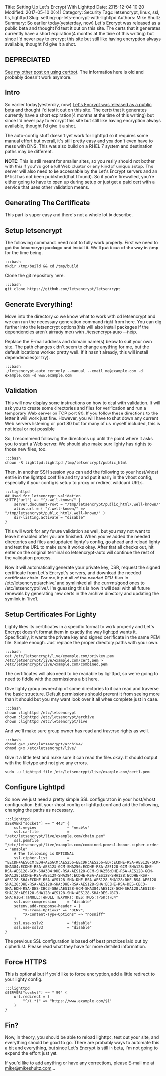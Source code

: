 Title: Setting Up Let's Encrypt With Lighttpd
Date: 2015-12-04 10:20
Modified: 2017-05-10 00:41
Category: Security
Tags: letsencrypt, linux, ssl, tls, lighttpd
Slug: setting-up-lets-encrypt-with-lighttpd
Authors: Mike Shultz
Summary: So earlier today(yesterday, now) Let's Encrypt was released as a public beta and thought I'd test it out on this site. The certs that it generates currently have a short expiration(4 months at the time of this writing) but since I'd never pay to encrypt this site but still like having encryption always available, thought I'd give it a shot.

## DEPRECIATED

[See my other post on using certbot](/setting-up-lets-encrypt-with-lighttpd-and-certbot.html).  The information here is old and probably doesn't work anymore.

## Intro

So earlier today(yesterday, now) [Let's Encrypt was released as a public beta](https://letsencrypt.org/2015/12/03/entering-public-beta.html) and thought I'd test it out on this site. The certs that it generates currently have a short expiration(4 months at the time of this writing) but since I'd never pay to encrypt this site but still like having encryption always available, thought I'd give it a shot.

The auto-config stuff doesn't yet work for lighttpd so it requires some manual effort but overall, it's still pretty easy and you don't even have to mess with DNS. This was also build on a RHEL 7 system and destination paths may be different.

**NOTE**: This is still meant for smaller sites, so you really should not bother with this if you've got a full Web cluster or any kind of unique setup. The server will also need to be accessable by the Let's Encrypt servers and an IP list has not been published(that I found). So if you're firewalled, you're either going to have to open up during setup or just get a paid cert with a service that uses other validation means.

## Generating The Certificate

This part is super easy and there's not a whole lot to describe.

## Setup letsencrypt

The following commands need root to fully work properly. First we need to get the letsencrypt package and install it. We'll put it out of the way in /tmp for the time being.

    :::bash
    mkdir /tmp/build && cd /tmp/build

Clone the git repository here.

    :::bash
    git clone https://github.com/letsencrypt/letsencrypt

## Generate Everything!

Move into the directory so we know what to work with cd letsencrypt and we can run the necessary generation command right from here. You can dig further into the letsencrypt options(this will also install packages if the dependencies aren't already met) with ./letsencrypt-auto --help.

Replace the E-mail address and domain name(s) below to suit your own site. The path changes didn't seem to change anything for me, but the default locations worked pretty well. If it hasn't already, this will install dependencies(or try).

    :::bash
    ./letsencrypt-auto certonly --manual --email me@example.com -d example.com -d www.example.com

## Validation

This will now display some instructions on how to deal with validation. It will ask you to create some directories and files for verification and run a temporary Web server on TCP port 80. If you follow these directions to the letter it will work just fine. However, you will have to shut down any current Web servers listening on port 80 but for many of us, myself included, this is not ideal or not possible.

So, I recommend following the directions up until the point where it asks you to start a Web server. We should also make sure lighty has rights to those new files, too.

    :::bash
    chown -R lighttpd:lighttpd /tmp/letsencrypt/public_html

Then, in another SSH session you can add the following to your host/vhost entrie in the lighttpd.conf file and try and put it early in the vhost config, especially if your config is setup to proxy or redirect wildcard URLs.

    :::lighttpd
    ## Used for letsencrypt validation
    $HTTP["url"] =~ "^/.well-known/" {
        server.document-root = "/tmp/letsencrypt/public_html/.well-known/"
        alias.url = ( "/.well-known/" => "/tmp/letsencrypt/public_html/.well-known/" )
        dir-listing.activate = "disable"
    }

This will work for any future validation as well, but you may not want to leave it enabled after you are finished. When you've added the needed directories and files and updated lighty's config, go ahead and reload lighty and test the URL to make sure it works okay. After that all checks out, hit enter on the original terminal so letsencrypt-auto will continue the rest of the validation process.

Now it will automatically generate your private key, CSR, request the signed certificate from Let's Encrypt's servers, and download the needed certificate chain. For me, it put all of the needed PEM files in /etc/letsencrypt/archive/ and symlinked all the current/good ones to /etc/letsencrypt/live/. I'm guessing this is how it will deal with all future renewals by generating new certs in the archive directory and updating the symlink in `live1.

## Setup Certificates For Lighty

Lighty likes its certificates in a specific format to work properly and Let's Encrypt doesn't format them in exactly the way lighttpd wants it. Specifically, it wants the private key and signed certificate in the same PEM file. Simple enough. Just replace the proper directory paths with your own.

    :::bash
    cat /etc/letsencrypt/live/example.com/privkey.pem /etc/letsencrypt/live/example.com/cert.pem > /etc/letsencrypt/live/example.com/combined.pem

The certificates will also need to be readable by lighttpd, so we're going to need to fiddle with the permissions a bit here.

Give lighty group ownership of some directories to it can read and traverse the basic structure. Default permissions should prevent it from seeing more than it should but you may want look over it all when complete just in case.

    :::bash
    chown :lighttpd /etc/letsencrypt
    chown :lighttpd /etc/letsencrypt/archive
    chown :lighttpd /etc/letsencrypt/live

And we'll make sure group owner has read and traverse rights as well.

    :::bash
    chmod g+x /etc/letsencrypt/archive/
    chmod g+x /etc/letsencrypt/live/

Give it a little test and make sure it can read the files okay. It should output with the filetype and not give any errors.

    sudo -u lighttpd file /etc/letsencrypt/live/example.com/cert1.pem

## Configure Lighttpd

So now we just need a pretty simple SSL configuration in your host/vhost configuration. Edit your vhost config or lighttpd.conf and add the following, changing the paths as necessary.

    :::lighttpd
    $SERVER["socket"] == ":443" {
        ssl.engine              = "enable"
        ssl.ca-file             = "/etc/letsencrypt/live/example.com/chain.pem"
        ssl.pemfile             = "/etc/letsencrypt/live/example.com/combined.pemssl.honor-cipher-order  = "enable"
        # The following is OPTIONAL
        ssl.cipher-list         = "EECDH+AESGCM:EDH+AESGCM:AES256+EECDH:AES256+EDH:ECDHE-RSA-AES128-GCM-SHA384:ECDHE-RSA-AES128-GCM-SHA256:ECDHE-RSA-AES128-GCM-SHA128:DHE-RSA-AES128-GCM-SHA384:DHE-RSA-AES128-GCM-SHA256:DHE-RSA-AES128-GCM-SHA128:ECDHE-RSA-AES128-SHA384:ECDHE-RSA-AES128-SHA128:ECDHE-RSA-AES128-SHA:ECDHE-RSA-AES128-SHA:DHE-RSA-AES128-SHA128:DHE-RSA-AES128-SHA128:DHE-RSA-AES128-SHA:DHE-RSA-AES128-SHA:ECDHE-RSA-DES-CBC3-SHA:EDH-RSA-DES-CBC3-SHA:AES128-GCM-SHA384:AES128-GCM-SHA128:AES128-SHA128:AES128-SHA128:AES128-SHA:AES128-SHA:DES-CBC3-SHA:HIGH:!aNULL:!eNULL:!EXPORT:!DES:!MD5:!PSK:!RC4"
        ssl.use-compression     = "disable"
        setenv.add-response-header = (
            "X-Frame-Options" => "DENY",
            "X-Content-Type-Options" => "nosniff"
        )
        ssl.use-sslv2           = "disable"
        ssl.use-sslv3           = "disable"
    }

The previous SSL configuration is based off best practices laid out by cipherli.st. Please read what they have for more detailed information.

## Force HTTPS

This is optional but if you'd like to force encryption, add a little redirect to your lighty config.

    :::lighttpd
    $SERVER["socket"] == ":80" {
        url.redirect = (
            "^/(.*)" => "https://www.example.com/$1"
        )
    }

## Fin?

Now, in theory, you should be able to reload lighttpd, test out your site, and everything should be good to go. There are probably ways to automate this a bit and everything, but since Let's Encrypt is still in beta, I'm not going to expend the effort just yet.

If you'd like to add anything or have any corrections, please E-mail me at mike@mikeshultz.com...